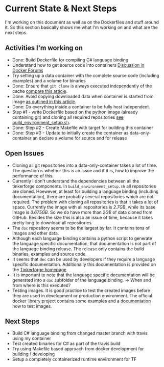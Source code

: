 # Current State & Next Steps

I'm working on this document as well as on the Dockerfiles and stuff around it. So this section basically shows me what I'm working on and what are the next steps.

## Activities I'm working on

-	Done: Build Dockerfile for compiling C# language binding
-	Understand how to get source code into containers [Discussion in Docker Forums](https://forums.docker.com/t/best-practices-for-getting-code-into-a-container-git-clone-vs-copy-vs-data-container/4077)
-	Try setting up a data container with the complete source code (including examples) and a volume for binaries
 -	Done: Ensure that `git clone` is always executed independently of the cache [compare this article](http://thenewstack.io/understanding-the-docker-cache-for-faster-builds/).
 -	Done: Avoid copying downloaded data when container is started from image [as outlined in this article](https://jpetazzo.github.io/2015/01/19/dockerfile-and-data-in-volumes/).
 -	Done: Do everything inside a container to be fully host independent.
 -	Step #1 - write Dockerfile based on the python image (already containing git) and cloning all required repositories [see build_environment_setup.sh](https://github.com/Tinkerforge/generators/blob/master/build_environment_setup.sh).
 -	Done: Step #2 - Create Makefile with target for building this container
 -	Done: Step #3 - Update to initially create the container as data-only-container an declare a volume for source and for release

## Open Issues

-	Cloning all git repositories into a data-only-container takes a lot of time. The question is whether this is an issue and if it is, how to improve the performance of this.
-	Currently I don't understand the dependencies between all the tinkerforge components. In `build_environment_setup.sh` all repositories are cloned. Hoewever, at least for building a language binding (including documentation), there are probably several repositories which are not required. The problem with cloning all repositories is that it takes a lot of space. Currently the image with all repositories is *2.7GB*, while its base image is *0.675GB*. So we do have more than *2GB* of data cloned from GitHub. Besides the size this is also an issue of time, because it takes pretty long to download all repositories.
-	The `doc` repository seems to be the largest by far. It contains tons of images and other data.
 -	Although each language binding contains a python script to generate the language specific documentation, that documentation is not part of the language binding release. The release only contains the build binaries, examples and source code.
 -	It seems that `doc` can be used by developers if they require a language specific documentation. Additionally this documentation is provided on the [Tinkerforge homepage](http://www.tinkerforge.com/en/doc/Software/API_Bindings_CSharp.html#api-reference-and-examples).
 -	It is important to note that the language specific documentation will be generated into a `doc` subfolder of the language binding. -> When and from where is this executed?
-	Testing images. It is good practice to test the created images before they are used in development or production environment. The official docker library project contains some examples and a [documentation](https://github.com/docker-library/official-images/tree/master/test) how to test images. 

## Next Steps

-	Build C# language binding from changed master branch with travis using my container
-	Test created binaries for C# as part of the travis build
-	Try using Makefile based approach from docker development for building / developing
-	Setup a completely containerized runtime environment for TF
